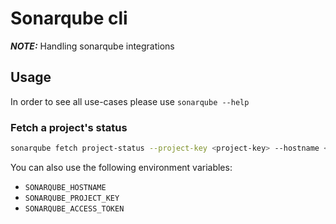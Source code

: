 <!--
SPDX-FileCopyrightText: 2024 grow platform GmbH

SPDX-License-Identifier: MIT
-->

# Sonarqube cli

**_NOTE:_** Handling sonarqube integrations

## Usage

In order to see all use-cases please use `sonarqube --help`

### Fetch a project's status

```bash
sonarqube fetch project-status --project-key <project-key> --hostname <hostname> --access-token <access-token>
```

You can also use the following environment variables:

- `SONARQUBE_HOSTNAME`
- `SONARQUBE_PROJECT_KEY`
- `SONARQUBE_ACCESS_TOKEN`
